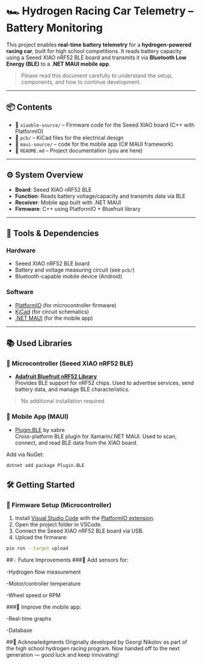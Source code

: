 # 🏎️ Hydrogen Racing Car Telemetry – Battery Monitoring

This project enables **real-time battery telemetry** for a **hydrogen-powered racing car**, built for high school competitions. It reads battery capacity using a Seeed XIAO nRF52 BLE board and transmits it via **Bluetooth Low Energy (BLE)** to a **.NET MAUI mobile app**.

> Please read this document carefully to understand the setup, components, and how to continue development.

---

## 📦 Contents

- 📁 `xiaoble-source/` – Firmware code for the Seeed XIAO board (C++ with PlatformIO)
- 📁 `pcb/` – KiCad files for the electrical design
- 📁 `maui-source/` – code for the mobile app (C# MAUI framework)
- 📄 `README.md` – Project documentation (you are here)

---

## ⚙️ System Overview

- **Board**: Seeed XIAO nRF52 BLE
- **Function**: Reads battery voltage/capacity and transmits data via BLE
- **Receiver**: Mobile app built with .NET MAUI
- **Firmware**: C++ using PlatformIO + Bluefruit library

---

## 🧰 Tools & Dependencies

### Hardware

- Seeed XIAO nRF52 BLE board
- Battery and voltage measuring circuit (see `pcb/`)
- Bluetooth-capable mobile device (Android)

### Software

- [PlatformIO](https://platformio.org/) (for microcontroller firmware)
- [KiCad](https://kicad.org/) (for circuit schematics)
- [.NET MAUI](https://learn.microsoft.com/en-us/dotnet/maui/) (for the mobile app)

---

## 📚 Used Libraries

### 🧠 Microcontroller (Seeed XIAO nRF52 BLE)

- **[Adafruit Bluefruit nRF52 Library](https://github.com/adafruit/Adafruit_nRF52_Arduino)**  
  Provides BLE support for nRF52 chips. Used to advertise services, send battery data, and manage BLE characteristics.

> No additional installation required

### 📱 Mobile App (MAUI)

- [Plugin.BLE](https://github.com/xabre/xamarin-bluetooth-le) by xabre  
  Cross-platform BLE plugin for Xamarin/.NET MAUI. Used to scan, connect, and read BLE data from the XIAO board.

Add via NuGet:

```bash
dotnet add package Plugin.BLE
```
## 🛠️ Getting Started

### 🚀 Firmware Setup (Microcontroller)

1. Install [Visual Studio Code](https://code.visualstudio.com/) with the [PlatformIO extension](https://platformio.org/install).
2. Open the project folder in VSCode.
3. Connect the Seeed XIAO nRF52 BLE board via USB.
4. Upload the firmware:

```bash
pio run --target upload
```
##💡 Future Improvements
###🧪 Add sensors for:

-Hydrogen flow measurement

-Motor/controller temperature

-Wheel speed or RPM

###📱 Improve the mobile app:

-Real-time graphs

-Database

##🙏 Acknowledgments
Originally developed by Georgi Nikolov as part of the high school hydrogen racing program.
Now handed off to the next generation — good luck and keep innovating!
